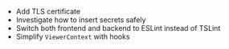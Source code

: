 - Add TLS certificate
- Investigate how to insert secrets safely
- Switch both frontend and backend to ESLint instead of TSLint
- Simplify `ViewerContext` with hooks